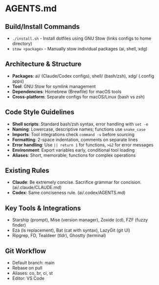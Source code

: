 # AGENTS.md

## Build/Install Commands
- `./install.sh` - Install dotfiles using GNU Stow (links configs to home directory)
- `stow <package>` - Manually stow individual packages (ai, shell, xdg)

## Architecture & Structure
- **Packages**: ai/ (Claude/Codex configs), shell/ (bash/zsh), xdg/ (.config apps)
- **Tool**: GNU Stow for symlink management
- **Dependencies**: Homebrew (Brewfile) for macOS tools
- **Cross-platform**: Separate configs for macOS/Linux (bash vs zsh)

## Code Style Guidelines
- **Shell scripts**: Standard bash/zsh syntax, error handling with `set -e`
- **Naming**: Lowercase, descriptive names; functions use `snake_case`
- **Imports**: Tool integrations check `command -v` before sourcing
- **Formatting**: 2-space indentation, comments on separate lines
- **Error handling**: Use `|| return 1` for functions, `>&2` for error messages
- **Environment**: Export variables early, conditional tool loading
- **Aliases**: Short, memorable; functions for complex operations

## Existing Rules
- **Claude**: Be extremely concise. Sacrifice grammar for concision. (ai/.claude/CLAUDE.md)
- **Codex**: Same conciseness rule. (ai/.codex/AGENTS.md)

## Key Tools & Integrations
- Starship (prompt), Mise (version manager), Zoxide (cd), FZF (fuzzy finder)
- Eza (ls replacement), Bat (cat with syntax), LazyGit (git UI)
- Ripgrep, FD, Tealdeer (tldr), Ghostty (terminal)

## Git Workflow
- Default branch: main
- Rebase on pull
- Aliases: co, br, ci, st
- Editor: VS Code
